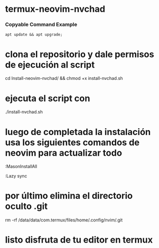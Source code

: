 # termux-neovim-nvchad 
### **Copyable Command Example**
<pre><code>apt update && apt upgrade;</code></pre>
# clona el repositorio y dale permisos de ejecución al script 

cd Install-neovim-nvchad/ && chmod +x install-nvchad.sh

# ejecuta el script con 
./install-nvchad.sh

# luego de completada la instalación usa los siguientes comandos de neovim para actualizar todo 

:MasonInstallAll


:Lazy sync

# por último elimina el directorio oculto .git 

rm -rf /data/data/com.termux/files/home/.config/nvim/.git

# listo disfruta de tu editor en termux 
